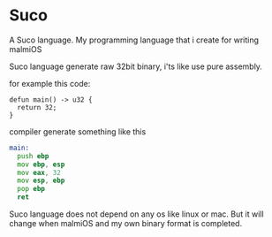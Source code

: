 # Suco
A Suco language. My programming language that i create for writing malmiOS

Suco language generate raw 32bit binary,
i'ts like use pure assembly.

for example this code: 
```
defun main() -> u32 {
  return 32;
}
```

compiler generate something like this

```asm
main:
  push ebp
  mov ebp, esp
  mov eax, 32
  mov esp, ebp
  pop ebp
  ret
```

Suco language does not depend on any os like linux or mac.
But it will change when malmiOS and my own binary format is completed.
